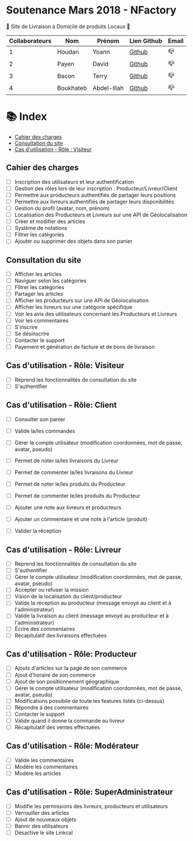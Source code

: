# Soutenance Mars 2018 - NFactory
 
:triangular_flag_on_post: Site de Livraison à Domicile de produits Locaux :triangular_flag_on_post:

Collaborateurs | Nom | Prénom | Lien Github | Email
------------ | ------------- | ------------- | ------------- | -------------
1 | Houdan | Yoann | [Github](https://github.com/HoudanYoann) | :mailbox_closed:
2 | Payen | David | [Github](https://github.com/David761) | :mailbox_closed:
3 | Bacon | Terry | [Github](https://github.com/terryKM) | :mailbox_closed:
4 | Boukhateb | Abdel-Illah | [Github](https://github.com/Abdel760) | :mailbox_closed:

#  :books: Index

* [Cahier des charges](https://github.com/HoudanYoann/Local-Drive-Local-/blob/master/README.md#cahier-des-charges)
* [Consultation du site](https://github.com/HoudanYoann/Local-Drive-Local-#consultation-du-site)
* [Cas d'utilisation - Rôle : Visiteur](https://github.com/HoudanYoann/Local-Drive-Local-#cas-dutilisation---r%C3%B4le-visiteur)


## Cahier des charges 

- [ ] Inscription des utilisateurs et leur authentification
- [ ] Gestion des rôles lors de leur inscription : Producteur/Livreur/Client 
- [ ] Permettre aux producteurs authentifiés de partager leurs positions
- [ ] Permettre aux livreurs authentifiés de partager leurs disponibilités
- [ ] Gestion du profil (avatar, nom, prénom)
- [ ] Localisation des Producteurs et Livreurs sur une API de Géolocalisation
- [ ] Créer et modifier des articles
- [ ] Système de notations
- [ ] Filtrer les catégories
- [ ] Ajouter ou supprimer des objets dans son panier

## Consultation du site

- [ ] Afficher les articles
- [ ] Naviguer selon les catégories
- [ ] Filtrer les catégories
- [ ] Partager les articles
- [ ] Afficher les producteurs sur une API de Géolocalisation
- [ ] Afficher les livreurs sur une catégorie spécifique
- [ ] Voir les avis des utilisateurs concernant les Producteurs et Livreurs
- [ ] Voir les commentaires
- [ ] S'inscrire
- [ ] Se désinscrire
- [ ] Contacter le support
- [ ] Payement et génération de facture et de bons de livraison

## Cas d'utilisation - Rôle: Visiteur

- [ ] Reprend les fonctionnalités de consultation du site
- [ ] S'authentifier 

## Cas d'utilisation - Rôle: Client
- [ ] Consulter son panier
- [ ] Valide la/les commandes
- [ ] Gérer le compte utilisateur (modification coordonnées, mot de passe, avatar, pseudo)
- [ ] Permet de noter la/les livraisons du Livreur
- [ ] Permet de commenter la/les livraisons du Livreur
- [ ] Permet de noter le/les produits du Producteur
- [ ] Permet de commenter le/les produits du Producteur
- [ ] Ajouter une note aux livreurs et producteurs
- [ ] Ajouter un commentaire et une note à l'article (produit)
- [ ] Valider la réception


## Cas d'utilisation - Rôle: Livreur

- [ ] Reprend les fonctionnalités de consultation du site
- [ ] S'authentifier 
- [ ] Gérer le compte utilisateur (modification coordonnées, mot de passe, avatar, pseudo)
- [ ] Accepter ou refuser la mission
- [ ] Vision de la localisation du client/producteur
- [ ] Valide la réception au producteur (message envoyé au client et à l'administrateur)
- [ ] Valide la livraison au client (message envoyé au producteur et à l'administrateur)
- [ ] Écrire des commentaires
- [ ] Récapitulatif des livraisons effectuées

## Cas d'utilisation - Rôle: Producteur

- [ ] Ajouts d'articles sur la page de son commerce
- [ ] Ajout d'horaire de son commerce
- [ ] Ajout de son positionnement géographique
- [ ] Gérer le compte utilisateur (modification coordonnées, mot de passe, avatar, pseudo)
- [ ] Modifications possibile de toute les features listés (ci-dessus)
- [ ] Répondre à des commentaires
- [ ] Contacter le support
- [ ] Valide quand il donne la commande au livreur
- [ ] Récapitulatif des ventes effectuées

## Cas d'utilisation - Rôle: Modérateur

- [ ] Valide les commentaires
- [ ] Modère les commentaires
- [ ] Modère les articles

## Cas d'utilisation - Rôle: SuperAdministrateur

- [ ] Modifie les permissions des livreurs, producteurs et utilisateurs
- [ ] Verrouiller des articles
- [ ] Ajout de nouveaux objets
- [ ] Bannir des utilisateurs
- [ ] Désactive le site Linkcal
